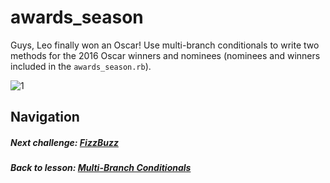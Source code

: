 # awards_season
Guys, Leo finally won an Oscar! Use multi-branch conditionals to write two methods for the 2016 Oscar winners and nominees (nominees and winners included in the `awards_season.rb`). 

![1](http://i.imgur.com/IRjOrvW.gif)    

## Navigation  
##### Next challenge: [FizzBuzz](https://github.com/Coderdotnew/intro_web_apps_dgm/tree/master/03_class/02_multiple_branches/code/02_fizzbuzz)     
##### Back to lesson: [Multi-Branch Conditionals](https://github.com/Coderdotnew/intro_web_apps_001/tree/master/03_class/02_multiple_branches)     